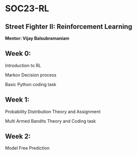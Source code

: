# SOC23-RL
## Street Fighter II: Reinforcement Learning 
**Mentor: Vijay Balsubramaniam**

## Week 0: 
Introduction to RL

Markov Decision process

Basic Python coding task

## Week 1: 
Probability Distribution Theory and Assignment

Multi Armed Bandits Theory and Coding task

## Week 2:
Model Free Prediction



